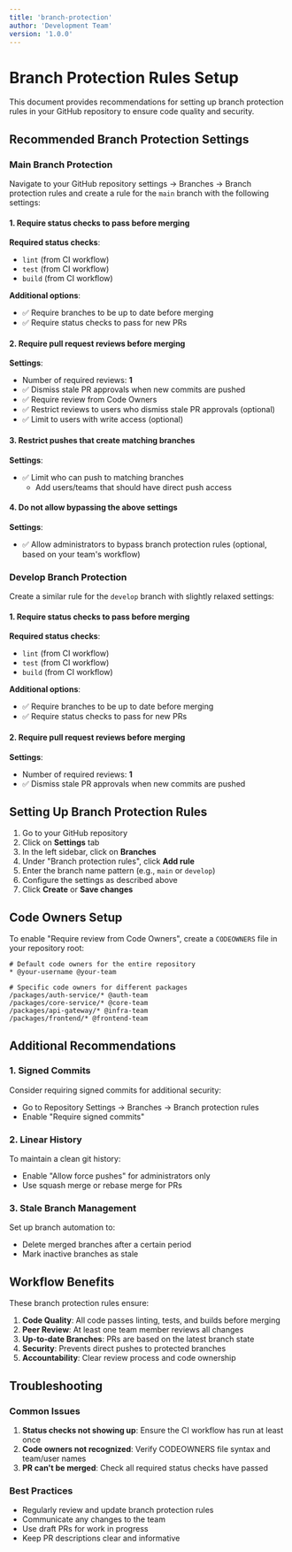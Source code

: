 ```yaml
---
title: 'branch-protection'
author: 'Development Team'
version: '1.0.0'
---
```


# Branch Protection Rules Setup

This document provides recommendations for setting up branch protection rules in your GitHub repository to ensure code quality and security.

## Recommended Branch Protection Settings

### Main Branch Protection

Navigate to your GitHub repository settings → Branches → Branch protection rules and create a rule for the `main` branch with the following settings:

#### 1. Require status checks to pass before merging

**Required status checks**:

- `lint` (from CI workflow)
- `test` (from CI workflow)
- `build` (from CI workflow)

**Additional options**:

- ✅ Require branches to be up to date before merging
- ✅ Require status checks to pass for new PRs

#### 2. Require pull request reviews before merging

**Settings**:

- Number of required reviews: **1**
- ✅ Dismiss stale PR approvals when new commits are pushed
- ✅ Require review from Code Owners
- ✅ Restrict reviews to users who dismiss stale PR approvals (optional)
- ✅ Limit to users with write access (optional)

#### 3. Restrict pushes that create matching branches

**Settings**:

- ✅ Limit who can push to matching branches
  - Add users/teams that should have direct push access

#### 4. Do not allow bypassing the above settings

**Settings**:

- ✅ Allow administrators to bypass branch protection rules (optional, based on your team's workflow)

### Develop Branch Protection

Create a similar rule for the `develop` branch with slightly relaxed settings:

#### 1. Require status checks to pass before merging

**Required status checks**:

- `lint` (from CI workflow)
- `test` (from CI workflow)
- `build` (from CI workflow)

**Additional options**:

- ✅ Require branches to be up to date before merging
- ✅ Require status checks to pass for new PRs

#### 2. Require pull request reviews before merging

**Settings**:

- Number of required reviews: **1**
- ✅ Dismiss stale PR approvals when new commits are pushed

## Setting Up Branch Protection Rules

1. Go to your GitHub repository
2. Click on **Settings** tab
3. In the left sidebar, click on **Branches**
4. Under "Branch protection rules", click **Add rule**
5. Enter the branch name pattern (e.g., `main` or `develop`)
6. Configure the settings as described above
7. Click **Create** or **Save changes**

## Code Owners Setup

To enable "Require review from Code Owners", create a `CODEOWNERS` file in your repository root:

```CODEOWNERS
# Default code owners for the entire repository
* @your-username @your-team

# Specific code owners for different packages
/packages/auth-service/* @auth-team
/packages/core-service/* @core-team
/packages/api-gateway/* @infra-team
/packages/frontend/* @frontend-team
```

## Additional Recommendations

### 1. Signed Commits

Consider requiring signed commits for additional security:

- Go to Repository Settings → Branches → Branch protection rules
- Enable "Require signed commits"

### 2. Linear History

To maintain a clean git history:

- Enable "Allow force pushes" for administrators only
- Use squash merge or rebase merge for PRs

### 3. Stale Branch Management

Set up branch automation to:

- Delete merged branches after a certain period
- Mark inactive branches as stale

## Workflow Benefits

These branch protection rules ensure:

1. **Code Quality**: All code passes linting, tests, and builds before merging
2. **Peer Review**: At least one team member reviews all changes
3. **Up-to-date Branches**: PRs are based on the latest branch state
4. **Security**: Prevents direct pushes to protected branches
5. **Accountability**: Clear review process and code ownership

## Troubleshooting

### Common Issues

1. **Status checks not showing up**: Ensure the CI workflow has run at least once
2. **Code owners not recognized**: Verify CODEOWNERS file syntax and team/user names
3. **PR can't be merged**: Check all required status checks have passed

### Best Practices

- Regularly review and update branch protection rules
- Communicate any changes to the team
- Use draft PRs for work in progress
- Keep PR descriptions clear and informative
